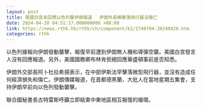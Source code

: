 ```yaml
---
layout: post
title: 美國白宮未回應以色列襲伊朗報道 　伊朗外長稱擊落飛行器沒傷亡
date: 2024-04-20 04:51:17.000000000 +08:00
link: https://news.rthk.hk/rthk/ch/component/k2/1749704-20240420.htm
categories: rthk
---
```


以色列據報向伊朗發動襲擊，報復早前遭到伊朗無人機和導彈空襲。美國白宮發言人沒有回應報道。另外，美國國務卿布林肯拒絕回應華盛頓事前是否知悉。

伊朗外交部長阿卜杜拉希揚表示，在中部伊斯法罕擊落微型飛行器，並沒有造成任何經濟損失和傷亡。伊朗傳媒報道，在首都德黑蘭，大批人在當地星期五集會，支持伊朗早前向以色列發動襲擊。

聯合國秘書長古特雷斯呼籲立即結束中東地區相互報復的循環。
